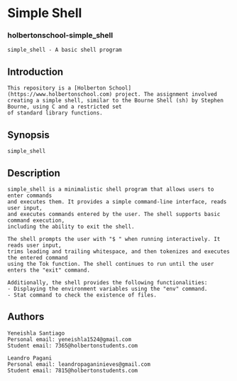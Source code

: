 # Simple Shell
### holbertonschool-simple_shell
    simple_shell - A basic shell program

## Introduction
    This repository is a [Holberton School](https://www.holbertonschool.com) project. The assignment involved
    creating a simple shell, similar to the Bourne Shell (sh) by Stephen Bourne, using C and a restricted set
    of standard library functions.

## Synopsis
    simple_shell

## Description
    simple_shell is a minimalistic shell program that allows users to enter commands
    and executes them. It provides a simple command-line interface, reads user input,
    and executes commands entered by the user. The shell supports basic command execution,
    including the ability to exit the shell.

    The shell prompts the user with "$ " when running interactively. It reads user input,
    trims leading and trailing whitespace, and then tokenizes and executes the entered command
    using the Tok function. The shell continues to run until the user enters the "exit" command.

    Additionally, the shell provides the following functionalities:
    - Displaying the environment variables using the "env" command.
    - Stat command to check the existence of files.

## Authors
    Yeneishla Santiago
    Personal email: yeneishla1524@gmail.com
    Student email: 7365@holbertonstudents.com

    Leandro Pagani
    Personal email: leandropaganinieves@gmail.com
    Student email: 7815@holbertonstudents.com
